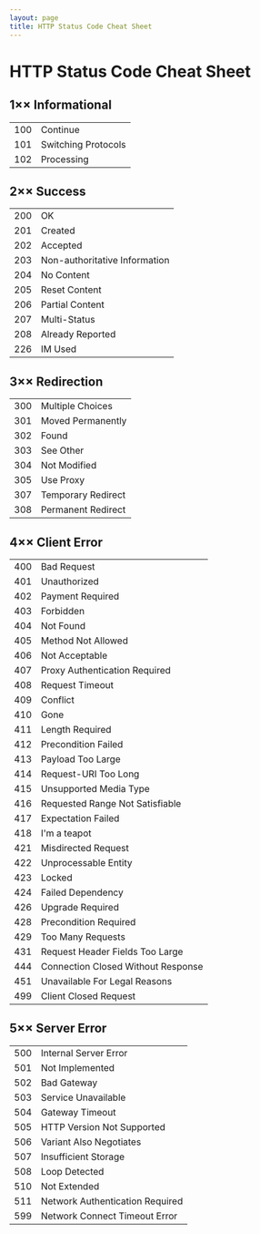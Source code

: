 ```yaml
---
layout: page
title: HTTP Status Code Cheat Sheet
---
```

# HTTP Status Code Cheat Sheet

## 1×× Informational

|      |                     |
| :--- | ------------------- |
| 100  | Continue            |
| 101  | Switching Protocols |
| 102  | Processing          |

## 2×× Success

|      |                               |
| :--- | ----------------------------- |
| 200  | OK                            |
| 201  | Created                       |
| 202  | Accepted                      |
| 203  | Non-authoritative Information |
| 204  | No Content                    |
| 205  | Reset Content                 |
| 206  | Partial Content               |
| 207  | Multi-Status                  |
| 208  | Already Reported              |
| 226  | IM Used                       |

## 3×× Redirection

|      |                    |
| :--- | ------------------ |
| 300  | Multiple Choices   |
| 301  | Moved Permanently  |
| 302  | Found              |
| 303  | See Other          |
| 304  | Not Modified       |
| 305  | Use Proxy          |
| 307  | Temporary Redirect |
| 308  | Permanent Redirect |

## 4×× Client Error

|      |                                    |
| :--- | ---------------------------------- |
| 400  | Bad Request                        |
| 401  | Unauthorized                       |
| 402  | Payment Required                   |
| 403  | Forbidden                          |
| 404  | Not Found                          |
| 405  | Method Not Allowed                 |
| 406  | Not Acceptable                     |
| 407  | Proxy Authentication Required      |
| 408  | Request Timeout                    |
| 409  | Conflict                           |
| 410  | Gone                               |
| 411  | Length Required                    |
| 412  | Precondition Failed                |
| 413  | Payload Too Large                  |
| 414  | Request-URI Too Long               |
| 415  | Unsupported Media Type             |
| 416  | Requested Range Not Satisfiable    |
| 417  | Expectation Failed                 |
| 418  | I'm a teapot                       |
| 421  | Misdirected Request                |
| 422  | Unprocessable Entity               |
| 423  | Locked                             |
| 424  | Failed Dependency                  |
| 426  | Upgrade Required                   |
| 428  | Precondition Required              |
| 429  | Too Many Requests                  |
| 431  | Request Header Fields Too Large    |
| 444  | Connection Closed Without Response |
| 451  | Unavailable For Legal Reasons      |
| 499  | Client Closed Request              |

## 5×× Server Error

|      |                                 |
| :--- | ------------------------------- |
| 500  | Internal Server Error           |
| 501  | Not Implemented                 |
| 502  | Bad Gateway                     |
| 503  | Service Unavailable             |
| 504  | Gateway Timeout                 |
| 505  | HTTP Version Not Supported      |
| 506  | Variant Also Negotiates         |
| 507  | Insufficient Storage            |
| 508  | Loop Detected                   |
| 510  | Not Extended                    |
| 511  | Network Authentication Required |
| 599  | Network Connect Timeout Error   |
